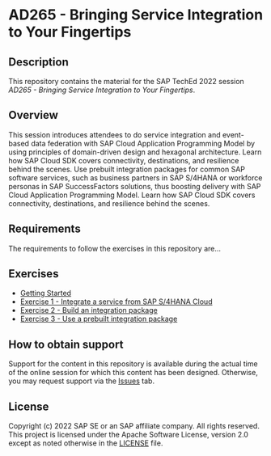 # AD265 - Bringing Service Integration to Your Fingertips

## Description

This repository contains the material for the SAP TechEd 2022 session<br>
_AD265 - Bringing Service Integration to Your Fingertips_.

## Overview

This session introduces attendees to do service integration and event-based data federation with SAP Cloud Application Programming Model by using principles of domain-driven design and hexagonal architecture. Learn how SAP Cloud SDK covers connectivity, destinations, and resilience behind the scenes. Use prebuilt integration packages for common SAP software services, such as business partners in SAP S/4HANA or workforce personas in SAP SuccessFactors solutions, thus boosting delivery with SAP Cloud Application Programming Model.
Learn how SAP Cloud SDK covers connectivity, destinations, and resilience behind the scenes.

## Requirements

The requirements to follow the exercises in this repository are...

## Exercises

- [Getting Started](exercises/ex0/)
- [Exercise 1 - Integrate a service from SAP S/4HANA Cloud](exercises/ex1/)
- [Exercise 2 - Build an integration package](exercises/ex2/)
- [Exercise 3 - Use a prebuilt integration package](exercises/ex2/)


## How to obtain support

Support for the content in this repository is available during the actual time of the online session for which this content has been designed. Otherwise, you may request support via the [Issues](../../issues) tab.

## License
Copyright (c) 2022 SAP SE or an SAP affiliate company. All rights reserved. This project is licensed under the Apache Software License, version 2.0 except as noted otherwise in the [LICENSE](LICENSES/Apache-2.0.txt) file.
